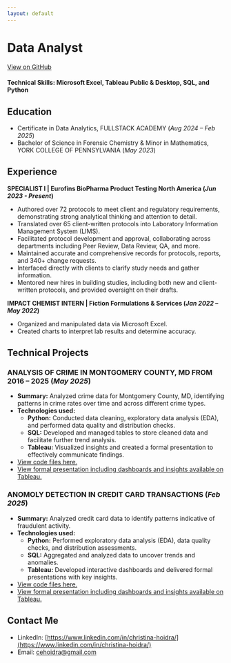 ```yaml
---
layout: default
---
```


# **Data Analyst**
[View on GitHub](https://github.com/choidra/choidra.github.io)

#### Technical Skills: Microsoft Excel, Tableau Public & Desktop, SQL, and Python

## Education
- Certificate in Data Analytics, FULLSTACK ACADEMY (_Aug 2024 – Feb 2025_)
- Bachelor of Science in Forensic Chemistry & Minor in Mathematics, YORK COLLEGE OF PENNSYLVANIA (_May 2023_)


## Experience
**SPECIALIST I | Eurofins BioPharma Product Testing North America (_Jun 2023 - Present_)**
- Authored over 72 protocols to meet client and regulatory requirements, demonstrating strong analytical thinking and attention to detail.
- Translated over 65 client-written protocols into Laboratory Information Management System (LIMS).
- Facilitated protocol development and approval, collaborating across departments including Peer Review, Data Review, QA, and more.
- Maintained accurate and comprehensive records for protocols, reports, and 340+ change requests.
- Interfaced directly with clients to clarify study needs and gather information.
- Mentored new hires in building studies, including both new and client-written protocols, and provided oversight on their drafts.

**IMPACT CHEMIST INTERN | Fiction Formulations & Services (_Jan 2022 – May 2022_)**
- Organized and manipulated data via Microsoft Excel.
- Created charts to interpret lab results and determine accuracy.


## Technical Projects
### ANALYSIS OF CRIME IN MONTGOMERY COUNTY, MD FROM 2016 – 2025 (_May 2025_)
- **Summary:** Analyzed crime data for Montgomery County, MD, identifying patterns in crime rates over time and across different crime types.
- **Technologies used:**
  - **Python:** Conducted data cleaning, exploratory data analysis (EDA), and performed data quality and distribution checks.
  - **SQL:** Developed and managed tables to store cleaned data and facilitate further trend analysis.
  - **Tableau:** Visualized insights and created a formal presentation to effectively communicate findings.
- [View code files here.](https://github.com/choidra/Montgomery_County_MD_Crime_Analysis)
- [View formal presentation including dashboards and insights available on Tableau.](https://public.tableau.com/shared/PP32K7B2T?:display_count=n&:origin=viz_share_link)

### ANOMOLY DETECTION IN CREDIT CARD TRANSACTIONS (_Feb 2025_)
- **Summary:** Analyzed credit card data to identify patterns indicative of fraudulent activity.
- **Technologies used:**
  - **Python:** Performed exploratory data analysis (EDA), data quality checks, and distribution assessments.
  - **SQL:** Aggregated and analyzed data to uncover trends and anomalies.
  - **Tableau:** Developed interactive dashboards and delivered formal presentations with key insights.
- [View code files here.](https://github.com/choidra/fraud-detection-analysis)
- [View formal presentation including dashboards and insights available on Tableau.](https://public.tableau.com/shared/6Q7YDNRND?:display_count=n&:origin=viz_share_link)

## Contact Me
- LinkedIn: [https://www.linkedin.com/in/christina-hoidra/](https://www.linkedin.com/in/christina-hoidra/)
- Email: cehoidra@gmail.com
